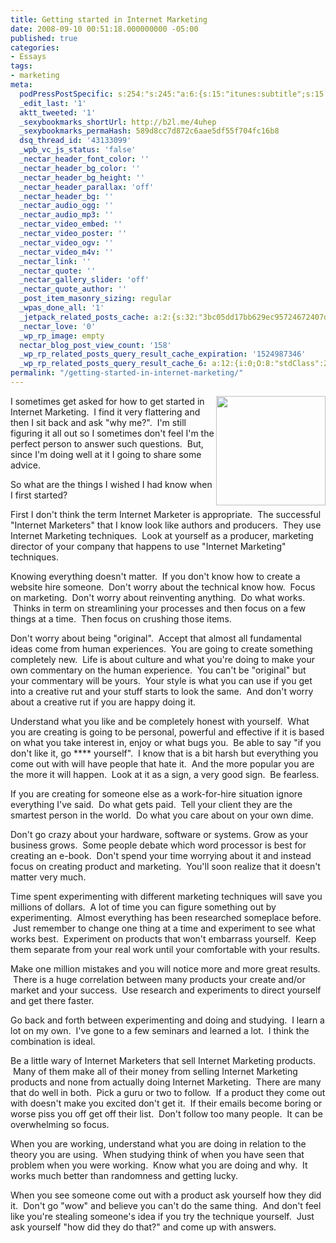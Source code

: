 ```yaml
---
title: Getting started in Internet Marketing
date: 2008-09-10 00:51:18.000000000 -05:00
published: true
categories:
- Essays
tags:
- marketing
meta:
  podPressPostSpecific: s:254:"s:245:"a:6:{s:15:"itunes:subtitle";s:15:"##PostExcerpt##";s:14:"itunes:summary";s:15:"##PostExcerpt##";s:15:"itunes:keywords";s:17:"##WordPressCats##";s:13:"itunes:author";s:10:"##Global##";s:15:"itunes:explicit";s:2:"No";s:12:"itunes:block";s:2:"No";}";";
  _edit_last: '1'
  aktt_tweeted: '1'
  _sexybookmarks_shortUrl: http://b2l.me/4uhep
  _sexybookmarks_permaHash: 589d8cc7d872c6aae5df55f704fc16b8
  dsq_thread_id: '43133099'
  _wpb_vc_js_status: 'false'
  _nectar_header_font_color: ''
  _nectar_header_bg_color: ''
  _nectar_header_bg_height: ''
  _nectar_header_parallax: 'off'
  _nectar_header_bg: ''
  _nectar_audio_ogg: ''
  _nectar_audio_mp3: ''
  _nectar_video_embed: ''
  _nectar_video_poster: ''
  _nectar_video_ogv: ''
  _nectar_video_m4v: ''
  _nectar_link: ''
  _nectar_quote: ''
  _nectar_gallery_slider: 'off'
  _nectar_quote_author: ''
  _post_item_masonry_sizing: regular
  _wpas_done_all: '1'
  _jetpack_related_posts_cache: a:2:{s:32:"3bc05dd17bb629ec95724672407d4b19";a:2:{s:7:"expires";i:1502365673;s:7:"payload";a:3:{i:0;a:1:{s:2:"id";i:2105;}i:1;a:1:{s:2:"id";i:1267;}i:2;a:1:{s:2:"id";i:872;}}}s:32:"8f6677c9d6b0f903e98ad32ec61f8deb";a:2:{s:7:"expires";i:1502366009;s:7:"payload";a:3:{i:0;a:1:{s:2:"id";i:2105;}i:1;a:1:{s:2:"id";i:1267;}i:2;a:1:{s:2:"id";i:1821;}}}}
  _nectar_love: '0'
  _wp_rp_image: empty
  nectar_blog_post_view_count: '158'
  _wp_rp_related_posts_query_result_cache_expiration: '1524987346'
  _wp_rp_related_posts_query_result_cache_6: a:12:{i:0;O:8:"stdClass":2:{s:7:"post_id";s:4:"1157";s:5:"score";s:16:"40.6690305993499";}i:1;O:8:"stdClass":2:{s:7:"post_id";s:4:"4935";s:5:"score";s:17:"40.37438116983339";}i:2;O:8:"stdClass":2:{s:7:"post_id";s:4:"1133";s:5:"score";s:17:"40.37438116983339";}i:3;O:8:"stdClass":2:{s:7:"post_id";s:4:"1267";s:5:"score";s:18:"39.760909020809024";}i:4;O:8:"stdClass":2:{s:7:"post_id";s:4:"4873";s:5:"score";s:17:"39.00477675296613";}i:5;O:8:"stdClass":2:{s:7:"post_id";s:4:"1778";s:5:"score";s:18:"36.564071986068534";}i:6;O:8:"stdClass":2:{s:7:"post_id";s:4:"1183";s:5:"score";s:17:"36.45878451902786";}i:7;O:8:"stdClass":2:{s:7:"post_id";s:4:"1185";s:5:"score";s:18:"36.408148903165426";}i:8;O:8:"stdClass":2:{s:7:"post_id";s:4:"2105";s:5:"score";s:17:"35.80793971822564";}i:9;O:8:"stdClass":2:{s:7:"post_id";s:4:"1811";s:5:"score";s:18:"35.665021790266934";}i:10;O:8:"stdClass":2:{s:7:"post_id";s:3:"267";s:5:"score";s:18:"35.665021790266934";}i:11;O:8:"stdClass":2:{s:7:"post_id";s:4:"1209";s:5:"score";s:18:"35.534761613156505";}}
permalink: "/getting-started-in-internet-marketing/"
---
```

<img src="{{ site.baseurl }}/posts/2008/09/search_internet_marketing.jpg" alt="" width="175" align="right" /></p>
<p style="text-align: left;">I sometimes get asked for how to get started in Internet Marketing.  I find it very flattering and then I sit back and ask "why me?".  I'm still figuring it all out so I sometimes don't feel I'm the perfect person to answer such questions.  But, since I'm doing well at it I going to share some advice.

So what are the things I wished I had know when I first started?

First I don't think the term Internet Marketer is appropriate.  The successful "Internet Marketers" that I know look like authors and producers.  They use Internet Marketing techniques.  Look at yourself as a producer, marketing director of your company that happens to use "Internet Marketing" techniques.

Knowing everything doesn't matter.  If you don't know how to create a website hire someone.  Don't worry about the technical know how.  Focus on marketing.  Don't worry about reinventing anything.  Do what works.  Thinks in term on streamlining your processes and then focus on a few things at a time.  Then focus on crushing those items.

Don't worry about being "original".  Accept that almost all fundamental ideas come from human experiences.  You are going to create something completely new.  Life is about culture and what you're doing to make your own commentary on the human experience.  You can't be "original" but your commentary will be yours.  Your style is what you can use if you get into a creative rut and your stuff starts to look the same.  And don't worry about a creative rut if you are happy doing it.

Understand what you like and be completely honest with yourself.  What you are creating is going to be personal, powerful and effective if it is based on what you take interest in, enjoy or what bugs you.  Be able to say "if you don't like it, go **** yourself".  I know that is a bit harsh but everything you come out with will have people that hate it.  And the more popular you are the more it will happen.  Look at it as a sign, a very good sign.  Be fearless.

If you are creating for someone else as a work-for-hire situation ignore everything I've said.  Do what gets paid.  Tell your client they are the smartest person in the world.  Do what you care about on your own dime.

Don't go crazy about your hardware, software or systems. Grow as your business grows.  Some people debate which word processor is best for creating an e-book.  Don't spend your time worrying about it and instead focus on creating product and marketing.  You'll soon realize that it doesn't matter very much.

Time spent experimenting with different marketing techniques will save you millions of dollars.  A lot of time you can figure something out by experimenting.  Almost everything has been researched someplace before.  Just remember to change one thing at a time and experiment to see what works best.  Experiment on products that won't embarrass yourself.  Keep them separate from your real work until your comfortable with your results.

Make one million mistakes and you will notice more and more great results.  There is a huge correlation between many products your create and/or market and your success.  Use research and experiments to direct yourself and get there faster.

Go back and forth between experimenting and doing and studying.  I learn a lot on my own.  I've gone to a few seminars and learned a lot.  I think the combination is ideal.

Be a little wary of Internet Marketers that sell Internet Marketing products.  Many of them make all of their money from selling Internet Marketing products and none from actually doing Internet Marketing.  There are many that do well in both.  Pick a guru or two to follow.  If a product they come out with doesn't make you excited don't get it.  If their emails become boring or worse piss you off get off their list.  Don't follow too many people.  It can be overwhelming so focus.

When you are working, understand what you are doing in relation to the theory you are using.  When studying think of when you have seen that problem when you were working.  Know what you are doing and why.  It works much better than randomness and getting lucky.

When you see someone come out with a product ask yourself how they did it.  Don't go "wow" and believe you can't do the same thing.  And don't feel like you're stealing someone's idea if you try the technique yourself.  Just ask yourself "how did they do that?" and come up with answers.
